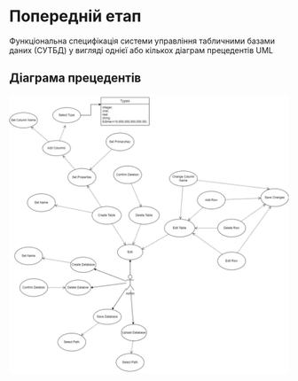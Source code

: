 # Попередній етап

Функціональна специфікація системи управління табличними базами даних (СУТБД) у вигляді однієї або кількох діаграм прецедентів UML

## Діаграма прецедентів
![Діаграма прецендентів](https://github.com/zavtor/IT-lab/blob/main/png/stage0/uml.jpg)
